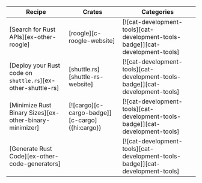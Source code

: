 | Recipe | Crates | Categories |
|---|---|---|
| [Search for Rust APIs][ex-other-roogle] | [roogle][c-roogle-website] | [![cat-development-tools][cat-development-tools-badge]][cat-development-tools] |
| [Deploy your Rust code on `shuttle.rs`][ex-other-shuttle-rs] | [shuttle.rs][shuttle-rs-website] | [![cat-development-tools][cat-development-tools-badge]][cat-development-tools] |
| [Minimize Rust Binary Sizes][ex-other-binary-minimizer] | [![cargo][c-cargo-badge]][c-cargo]{{hi:cargo}} | [![cat-development-tools][cat-development-tools-badge]][cat-development-tools] |
| [Generate Rust Code][ex-other-code-generators] | | [![cat-development-tools][cat-development-tools-badge]][cat-development-tools] |
